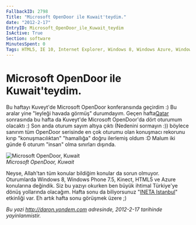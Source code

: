 ```yaml
---
FallbackID: 2798
Title: "Microsoft OpenDoor ile Kuwait'teydim."
date: "2012-2-17"
EntryID: Microsoft_OpenDoor_ile_Kuwait_teydim
IsActive: True
Section: software
MinutesSpent: 0
Tags: HTML5, IE 10, Internet Explorer, Windows 8, Windows Azure, Windows Phone, Windows Phone 7.5
---
```

# Microsoft OpenDoor ile Kuwait'teydim.
Bu haftayı Kuveyt'de Microsoft OpenDoor konferansında geçirdim :) Bu
aralar yine "leyleği havada görmüş" durumdayım. Geçen
hafta[Qatar](http://daron.yondem.com/tr/post/Qatarda_Microsoft_OpenDoor_2012)
sonrasında bu hafta da Kuveyt'de Microsoft OpenDoor'da dört oturumum
olacaktı :) Son anda oturum sayım altıya çıktı (Nedenini sormayın :))
böylece sanırım tüm OpenDoor serisinde en çok oturumu olan konuşmacı
rekorunu kırıp "konuşmacılıktan" "hamallığa" doğru ilerlemiş oldum :D
Malum iki günde 6 oturum "insan" olma sınırları dışında.

![Microsoft OpenDoor,
Kuwait](media/Microsoft_OpenDoor_ile_Kuwait_teydim/kuwait_opendoor.jpg)\
*Microsoft OpenDoor, Kuwait*

Neyse, Allah'tan tüm konular bildiğim konular da sorun olmuyor.
Oturumlarda Windows 8, Windows Phone 7.5, Kinect, HTML5 ve Azure
konularına değindik. Siz bu yazıyı okurken ben büyük ihtimal Türkiye'ye
dönüş yollarında olacağım. Hafta sonu da biliyorsunuz "[INETA
Istanbul](http://daron.yondem.com/tr/post/INETA_Istanbul_Subat2012)"
etkinliği var. Eh artık hafta sonu görüşmek üzere ;)



*Bu yazi http://daron.yondem.com adresinde, 2012-2-17 tarihinde yayinlanmistir.*

